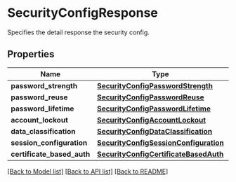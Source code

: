 # SecurityConfigResponse

Specifies the detail response the security config.

## Properties
Name | Type | Description | Notes
------------ | ------------- | ------------- | -------------
**password_strength** | [**SecurityConfigPasswordStrength**](SecurityConfigPasswordStrength.md) |  | [optional] 
**password_reuse** | [**SecurityConfigPasswordReuse**](SecurityConfigPasswordReuse.md) |  | [optional] 
**password_lifetime** | [**SecurityConfigPasswordLifetime**](SecurityConfigPasswordLifetime.md) |  | [optional] 
**account_lockout** | [**SecurityConfigAccountLockout**](SecurityConfigAccountLockout.md) |  | [optional] 
**data_classification** | [**SecurityConfigDataClassification**](SecurityConfigDataClassification.md) |  | [optional] 
**session_configuration** | [**SecurityConfigSessionConfiguration**](SecurityConfigSessionConfiguration.md) |  | [optional] 
**certificate_based_auth** | [**SecurityConfigCertificateBasedAuth**](SecurityConfigCertificateBasedAuth.md) |  | [optional] 

[[Back to Model list]](../README.md#documentation-for-models) [[Back to API list]](../README.md#documentation-for-api-endpoints) [[Back to README]](../README.md)


